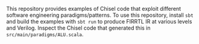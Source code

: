 This repository provides examples of Chisel code that exploit different software engineering paradigms/patterns.
To use this repository, install `sbt` and build the examples with `sbt run` to produce FIRRTL IR at various levels and Verilog.
Inspect the Chisel code that generated this in `src/main/paradigms/ALU.scala`.
